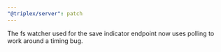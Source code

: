 ```yaml
---
"@triplex/server": patch
---
```


The fs watcher used for the save indicator endpoint now uses polling to work
around a timing bug.
